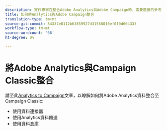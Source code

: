 ```yaml
---
description: 實作專家在整合Adobe Analytics與Adobe Campaign時​，需要遵循的參考架構、指引、設定步驟和測試相關資訊。
title: 如何將Analytics與Adobe Campaign整合
translation-type: tm+mt
source-git-commit: 84337e8112b63859927d31568010ef0f0d604333
workflow-type: tm+mt
source-wordcount: '68'
ht-degree: 0%

---
```



# 將Adobe Analytics與Campaign Classic整合

請至此[Analytics to Campaign](https://helpx.adobe.com/marketing-cloud/how-to/analytics-ac.html)文章，以瞭解如何將Adobe Analytics資料整合至Campaign Classic:

* 使用資料連接器
* 使用Analytics資料饋送
* 使用資料倉庫